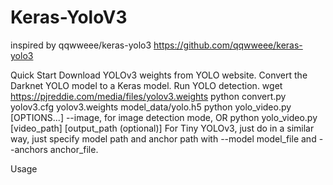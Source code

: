 # Keras-YoloV3

inspired by qqwweee/keras-yolo3  https://github.com/qqwweee/keras-yolo3

Quick Start
Download YOLOv3 weights from YOLO website.
Convert the Darknet YOLO model to a Keras model.
Run YOLO detection.
wget https://pjreddie.com/media/files/yolov3.weights
python convert.py yolov3.cfg yolov3.weights model_data/yolo.h5
python yolo_video.py [OPTIONS...] --image, for image detection mode, OR
python yolo_video.py [video_path] [output_path (optional)]
For Tiny YOLOv3, just do in a similar way, just specify model path and anchor path with --model model_file and --anchors anchor_file.

Usage